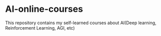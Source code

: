 # AI-online-courses
This repository contains my self-learned courses about AI(Deep learning, Reinforcement Learning, AGI, etc)

